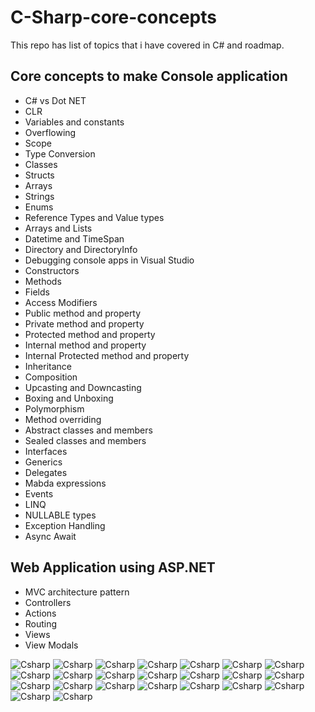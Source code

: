 # C-Sharp-core-concepts
This repo has list of topics that i have covered in C# and roadmap.

## Core concepts to make Console application
- C# vs Dot NET
- CLR
- Variables and constants
- Overflowing
- Scope
- Type Conversion
- Classes
- Structs
- Arrays
- Strings
- Enums
- Reference Types and Value types
- Arrays and Lists
- Datetime and TimeSpan
- Directory and DirectoryInfo
- Debugging console apps in Visual Studio
- Constructors
- Methods
- Fields
- Access Modifiers
- Public method and property
- Private method and property
- Protected method and property
- Internal method and property
- Internal Protected method and property
- Inheritance
- Composition
- Upcasting and Downcasting
- Boxing and Unboxing
- Polymorphism
- Method overriding
- Abstract classes and members
- Sealed classes and members
- Interfaces
- Generics
- Delegates
- Mabda expressions
- Events
- LINQ
- NULLABLE types
- Exception Handling
- Async Await


## Web Application using ASP.NET
- MVC architecture pattern
- Controllers
- Actions
- Routing
- Views
- View Modals

![Csharp](https://github.com/balramsinghindia/tempfiles/blob/main/IMG_7153.jpg?raw=true)
![Csharp](https://github.com/balramsinghindia/tempfiles/blob/main/IMG_7154.jpg?raw=true)
![Csharp](https://github.com/balramsinghindia/tempfiles/blob/main/IMG_7155.jpg?raw=true)
![Csharp](https://github.com/balramsinghindia/tempfiles/blob/main/IMG_7156.jpg?raw=true)
![Csharp](https://github.com/balramsinghindia/tempfiles/blob/main/IMG_7157.jpg?raw=true)
![Csharp](https://github.com/balramsinghindia/tempfiles/blob/main/IMG_7158.jpg?raw=true)
![Csharp](https://github.com/balramsinghindia/tempfiles/blob/main/IMG_7159.jpg?raw=true)
![Csharp](https://github.com/balramsinghindia/tempfiles/blob/main/IMG_7160.jpg?raw=true)
![Csharp](https://github.com/balramsinghindia/tempfiles/blob/main/IMG_7161.jpg?raw=true)
![Csharp](https://github.com/balramsinghindia/tempfiles/blob/main/IMG_7162.jpg?raw=true)
![Csharp](https://github.com/balramsinghindia/tempfiles/blob/main/IMG_7163.jpg?raw=true)
![Csharp](https://github.com/balramsinghindia/tempfiles/blob/main/IMG_7164.jpg?raw=true)
![Csharp](https://github.com/balramsinghindia/tempfiles/blob/main/IMG_7165.jpg?raw=true)
![Csharp](https://github.com/balramsinghindia/tempfiles/blob/main/IMG_7166.jpg?raw=true)
![Csharp](https://github.com/balramsinghindia/tempfiles/blob/main/IMG_7167.jpg?raw=true)
![Csharp](https://github.com/balramsinghindia/tempfiles/blob/main/IMG_7168.jpg?raw=true)
![Csharp](https://github.com/balramsinghindia/tempfiles/blob/main/IMG_7169.jpg?raw=true)
![Csharp](https://github.com/balramsinghindia/tempfiles/blob/main/IMG_7170.jpg?raw=true)
![Csharp](https://github.com/balramsinghindia/tempfiles/blob/main/IMG_7171.jpg?raw=true)
![Csharp](https://github.com/balramsinghindia/tempfiles/blob/main/IMG_7172.jpg?raw=true)
![Csharp](https://github.com/balramsinghindia/tempfiles/blob/main/IMG_7173.jpg?raw=true)
![Csharp](https://github.com/balramsinghindia/tempfiles/blob/main/IMG_7174.jpg?raw=true)
![Csharp](https://github.com/balramsinghindia/tempfiles/blob/main/IMG_7175.jpg?raw=true)

